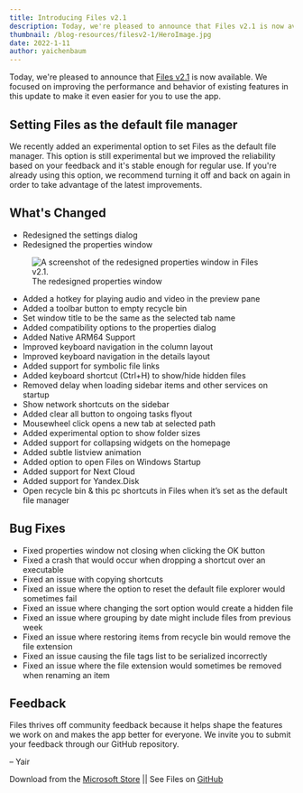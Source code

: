 ```yaml
---
title: Introducing Files v2.1
description: Today, we're pleased to announce that Files v2.1 is now available. We focused on improving the performance and behavior of existing features in this update to make it even easier for you to use the app.
thumbnail: /blog-resources/filesv2-1/HeroImage.jpg
date: 2022-1-11
author: yaichenbaum
---
```


Today, we're pleased to announce
that [Files v2.1]({'https://www.microsoft.com/store/apps/9nghp3dx8hdx?cid=AnnouncingV2-1'})
is now available. We focused on improving the performance and behavior of existing features in this update to make it
even easier for you to use the app.

## Setting Files as the default file manager

We recently added an experimental option to set Files as the default file manager. This option is still experimental but
we improved the reliability based on your feedback and it's stable enough for regular use. If you're already using this
option, we recommend turning it off and back on again in order to take advantage of the latest improvements.

## What's Changed

- Redesigned the settings dialog
- Redesigned the properties window

<figure class="margin-bottom">
    <img src="/blog-resources/filesv2-1/PropertiesDialog.jpg" alt="A screenshot of the redesigned properties window in Files v2.1." />
    <figcaption>The redesigned properties window</figcaption>
</figure>

- Added a hotkey for playing audio and video in the preview pane
- Added a toolbar button to empty recycle bin
- Set window title to be the same as the selected tab name
- Added compatibility options to the properties dialog
- Added Native ARM64 Support
- Improved keyboard navigation in the column layout
- Improved keyboard navigation in the details layout
- Added support for symbolic file links
- Added keyboard shortcut (Ctrl+H) to show/hide hidden files
- Removed delay when loading sidebar items and other services on startup
- Show network shortcuts on the sidebar
- Added clear all button to ongoing tasks flyout
- Mousewheel click opens a new tab at selected path
- Added experimental option to show folder sizes
- Added support for collapsing widgets on the homepage
- Added subtle listview animation
- Added option to open Files on Windows Startup
- Added support for Next Cloud
- Added support for Yandex.Disk
- Open recycle bin & this pc shortcuts in Files when it’s set as the default file manager

## Bug Fixes

- Fixed properties window not closing when clicking the OK button
- Fixed a crash that would occur when dropping a shortcut over an executable
- Fixed an issue with copying shortcuts
- Fixed an issue where the option to reset the default file explorer would sometimes fail
- Fixed an issue where changing the sort option would create a hidden file
- Fixed an issue where grouping by date might include files from previous week
- Fixed an issue where restoring items from recycle bin would remove the file extension
- Fixed an issue causing the file tags list to be serialized incorrectly
- Fixed an issue where the file extension would sometimes be removed when renaming an item

## Feedback

Files thrives off community feedback because it helps shape the features we work on and makes the app better for
everyone. We invite you to submit your feedback through our GitHub repository.

– Yair

Download from
the [Microsoft Store]({'https://www.microsoft.com/store/apps/9nghp3dx8hdx?cid=AnnouncingV2-1'})
|| See Files on [GitHub](https://github.com/files-community/Files)
